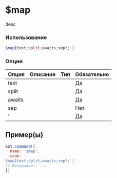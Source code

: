 # $map
desc
### Использование
```php
$map[text;split;awaits;sep?;']
```

### Опции

| Опция | Описание | Тип | Обязательно |
|--------|-------------|------|----------|
| text |  |  | Да | 
| split |  |  | Да | 
| awaits |  |  | Да |
| sep |  |  | Нет |
| ' |  |  | Да |
## Пример(ы)

```javascript
bot.command({
  name: '$map',
  code: `
$map[text;split;awaits;sep?;']`
// Возвращает: ...
})
```